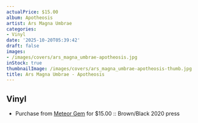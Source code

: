 ```yaml
---
actualPrice: $15.00
album: Apotheosis
artist: Ars Magna Umbrae
categories:
- Vinyl
date: '2025-10-20T05:39:42'
draft: false
images:
- /images/covers/ars_magna_umbrae-apotheosis.jpg
inStock: true
thumbnailImage: /images/covers/ars_magna_umbrae-apotheosis-thumb.jpg
title: Ars Magna Umbrae - Apotheosis
---
```


## Vinyl
* Purchase from [Meteor Gem](https://meteor-gem.com/products/used-ars-magna-umbrae-apotheosis-lp) for $15.00 :: Brown/Black 2020 press
